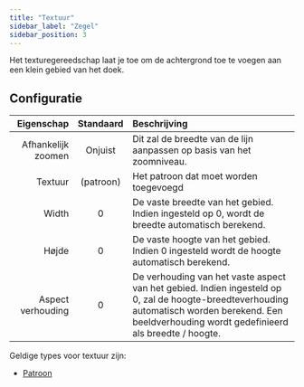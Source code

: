 ```yaml
---
title: "Textuur"
sidebar_label: "Zegel"
sidebar_position: 3
---
```


Het texturegereedschap laat je toe om de achtergrond toe te voegen aan een klein gebied van het doek.

## Configuratie

|         Eigenschap | Standaard | Beschrijving                                                                                                                                                                                        |
| ------------------:|:---------:|:--------------------------------------------------------------------------------------------------------------------------------------------------------------------------------------------------- |
| Afhankelijk zoomen |  Onjuist  | Dit zal de breedte van de lijn aanpassen op basis van het zoomniveau.                                                                                                                               |
|            Textuur | (patroon) | Het patroon dat moet worden toegevoegd                                                                                                                                                              |
|              Width |     0     | De vaste breedte van het gebied. Indien ingesteld op 0, wordt de breedte automatisch berekend.                                                                                                      |
|              Højde |     0     | De vaste hoogte van het gebied. Indien 0 ingesteld wordt de hoogte automatisch berekend.                                                                                                            |
|  Aspect verhouding |     0     | De verhouding van het vaste aspect van het gebied. Indien ingesteld op 0, zal de hoogte-breedteverhouding automatisch worden berekend. Een beeldverhouding wordt gedefinieerd als breedte / hoogte. |

Geldige types voor textuur zijn:

* [Patroon](../background#pattern)
